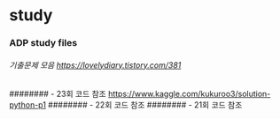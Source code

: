 # study
### ADP study files
###### 기출문제 모음 https://lovelydiary.tistory.com/381
######## - 23회 코드 참조 https://www.kaggle.com/kukuroo3/solution-python-p1
######## - 22회 코드 참조 
######## - 21회 코드 참조 
